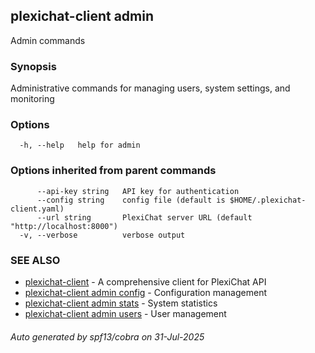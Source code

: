 ## plexichat-client admin

Admin commands

### Synopsis

Administrative commands for managing users, system settings, and monitoring

### Options

```
  -h, --help   help for admin
```

### Options inherited from parent commands

```
      --api-key string   API key for authentication
      --config string    config file (default is $HOME/.plexichat-client.yaml)
      --url string       PlexiChat server URL (default "http://localhost:8000")
  -v, --verbose          verbose output
```

### SEE ALSO

* [plexichat-client](plexichat-client.md)	 - A comprehensive client for PlexiChat API
* [plexichat-client admin config](plexichat-client_admin_config.md)	 - Configuration management
* [plexichat-client admin stats](plexichat-client_admin_stats.md)	 - System statistics
* [plexichat-client admin users](plexichat-client_admin_users.md)	 - User management

###### Auto generated by spf13/cobra on 31-Jul-2025
